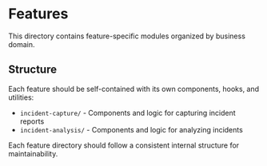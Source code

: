 # Features

This directory contains feature-specific modules organized by business domain.

## Structure

Each feature should be self-contained with its own components, hooks, and utilities:

- `incident-capture/` - Components and logic for capturing incident reports
- `incident-analysis/` - Components and logic for analyzing incidents

Each feature directory should follow a consistent internal structure for maintainability.
